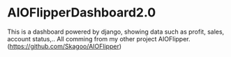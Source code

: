 # AIOFlipperDashboard2.0

This is a dashboard powered by django, showing data such as profit, sales, account status,.. All comming from my other project AIOFlipper. (https://github.com/Skagoo/AIOFlipper)
